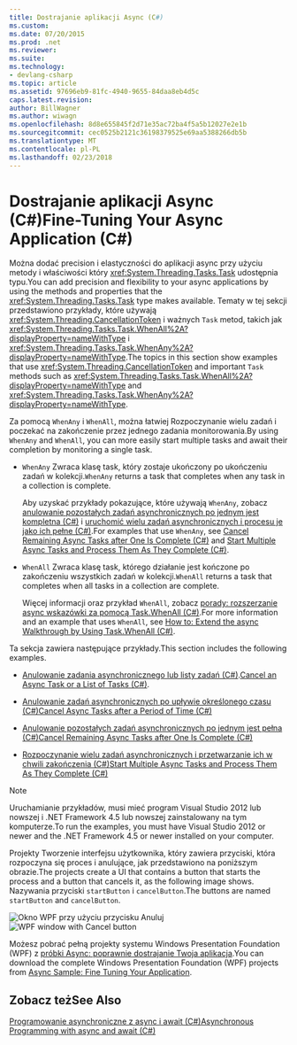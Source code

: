 ```yaml
---
title: Dostrajanie aplikacji Async (C#)
ms.custom: 
ms.date: 07/20/2015
ms.prod: .net
ms.reviewer: 
ms.suite: 
ms.technology:
- devlang-csharp
ms.topic: article
ms.assetid: 97696eb9-81fc-4940-9655-84daa8eb4d5c
caps.latest.revision: 
author: BillWagner
ms.author: wiwagn
ms.openlocfilehash: 8d8e655845f2d71e35ac72ba4f5a5b12027e2e1b
ms.sourcegitcommit: cec0525b2121c36198379525e69aa5388266db5b
ms.translationtype: MT
ms.contentlocale: pl-PL
ms.lasthandoff: 02/23/2018
---
```

# <a name="fine-tuning-your-async-application-c"></a><span data-ttu-id="714b4-102">Dostrajanie aplikacji Async (C#)</span><span class="sxs-lookup"><span data-stu-id="714b4-102">Fine-Tuning Your Async Application (C#)</span></span>
<span data-ttu-id="714b4-103">Można dodać precision i elastyczności do aplikacji async przy użyciu metody i właściwości który <xref:System.Threading.Tasks.Task> udostępnia typu.</span><span class="sxs-lookup"><span data-stu-id="714b4-103">You can add precision and flexibility to your async applications by using the methods and properties that the <xref:System.Threading.Tasks.Task> type makes available.</span></span> <span data-ttu-id="714b4-104">Tematy w tej sekcji przedstawiono przykłady, które używają <xref:System.Threading.CancellationToken> i ważnych `Task` metod, takich jak <xref:System.Threading.Tasks.Task.WhenAll%2A?displayProperty=nameWithType> i <xref:System.Threading.Tasks.Task.WhenAny%2A?displayProperty=nameWithType>.</span><span class="sxs-lookup"><span data-stu-id="714b4-104">The topics in this section show examples that use <xref:System.Threading.CancellationToken> and important `Task` methods such as <xref:System.Threading.Tasks.Task.WhenAll%2A?displayProperty=nameWithType> and <xref:System.Threading.Tasks.Task.WhenAny%2A?displayProperty=nameWithType>.</span></span>  
  
 <span data-ttu-id="714b4-105">Za pomocą `WhenAny` i `WhenAll`, można łatwiej Rozpoczynanie wielu zadań i poczekać na zakończenie przez jednego zadania monitorowania.</span><span class="sxs-lookup"><span data-stu-id="714b4-105">By using `WhenAny` and `WhenAll`, you can more easily start multiple tasks and await their completion by monitoring a single task.</span></span>  
  
-   <span data-ttu-id="714b4-106">`WhenAny` Zwraca klasę task, który zostaje ukończony po ukończeniu zadań w kolekcji.</span><span class="sxs-lookup"><span data-stu-id="714b4-106">`WhenAny` returns a task that completes when any task in a collection is complete.</span></span>  
  
     <span data-ttu-id="714b4-107">Aby uzyskać przykłady pokazujące, które używają `WhenAny`, zobacz [anulowanie pozostałych zadań asynchronicznych po jednym jest kompletna (C#)](../../../../csharp/programming-guide/concepts/async/cancel-remaining-async-tasks-after-one-is-complete.md) i [uruchomić wielu zadań asynchronicznych i procesu je jako ich pełne (C#)](../../../../csharp/programming-guide/concepts/async/start-multiple-async-tasks-and-process-them-as-they-complete.md).</span><span class="sxs-lookup"><span data-stu-id="714b4-107">For examples that use `WhenAny`, see [Cancel Remaining Async Tasks after One Is Complete (C#)](../../../../csharp/programming-guide/concepts/async/cancel-remaining-async-tasks-after-one-is-complete.md) and [Start Multiple Async Tasks and Process Them As They Complete (C#)](../../../../csharp/programming-guide/concepts/async/start-multiple-async-tasks-and-process-them-as-they-complete.md).</span></span>  
  
-   <span data-ttu-id="714b4-108">`WhenAll` Zwraca klasę task, którego działanie jest kończone po zakończeniu wszystkich zadań w kolekcji.</span><span class="sxs-lookup"><span data-stu-id="714b4-108">`WhenAll` returns a task that completes when all tasks in a collection are complete.</span></span>  
  
     <span data-ttu-id="714b4-109">Więcej informacji oraz przykład `WhenAll`, zobacz [porady: rozszerzanie async wskazówki za pomocą Task.WhenAll (C#)](../../../../csharp/programming-guide/concepts/async/how-to-extend-the-async-walkthrough-by-using-task-whenall.md).</span><span class="sxs-lookup"><span data-stu-id="714b4-109">For more information and an example that uses `WhenAll`, see [How to: Extend the async Walkthrough by Using Task.WhenAll (C#)](../../../../csharp/programming-guide/concepts/async/how-to-extend-the-async-walkthrough-by-using-task-whenall.md).</span></span>  
  
 <span data-ttu-id="714b4-110">Ta sekcja zawiera następujące przykłady.</span><span class="sxs-lookup"><span data-stu-id="714b4-110">This section includes the following examples.</span></span>  
  
-   <span data-ttu-id="714b4-111">[Anulowanie zadania asynchronicznego lub listy zadań (C#)](../../../../csharp/programming-guide/concepts/async/cancel-an-async-task-or-a-list-of-tasks.md).</span><span class="sxs-lookup"><span data-stu-id="714b4-111">[Cancel an Async Task or a List of Tasks (C#)](../../../../csharp/programming-guide/concepts/async/cancel-an-async-task-or-a-list-of-tasks.md).</span></span>  
  
-   [<span data-ttu-id="714b4-112">Anulowanie zadań asynchronicznych po upływie określonego czasu (C#)</span><span class="sxs-lookup"><span data-stu-id="714b4-112">Cancel Async Tasks after a Period of Time (C#)</span></span>](../../../../csharp/programming-guide/concepts/async/cancel-async-tasks-after-a-period-of-time.md)  
  
-   [<span data-ttu-id="714b4-113">Anulowanie pozostałych zadań asynchronicznych po jednym jest pełna (C#)</span><span class="sxs-lookup"><span data-stu-id="714b4-113">Cancel Remaining Async Tasks after One Is Complete (C#)</span></span>](../../../../csharp/programming-guide/concepts/async/cancel-remaining-async-tasks-after-one-is-complete.md)  
  
-   [<span data-ttu-id="714b4-114">Rozpoczynanie wielu zadań asynchronicznych i przetwarzanie ich w chwili zakończenia (C#)</span><span class="sxs-lookup"><span data-stu-id="714b4-114">Start Multiple Async Tasks and Process Them As They Complete (C#)</span></span>](../../../../csharp/programming-guide/concepts/async/start-multiple-async-tasks-and-process-them-as-they-complete.md)  
  
> [!NOTE]
>  <span data-ttu-id="714b4-115">Uruchamianie przykładów, musi mieć program Visual Studio 2012 lub nowszej i .NET Framework 4.5 lub nowszej zainstalowany na tym komputerze.</span><span class="sxs-lookup"><span data-stu-id="714b4-115">To run the examples, you must have Visual Studio 2012 or newer and the .NET Framework 4.5 or newer installed on your computer.</span></span>  
  
 <span data-ttu-id="714b4-116">Projekty Tworzenie interfejsu użytkownika, który zawiera przyciski, która rozpoczyna się proces i anulujące, jak przedstawiono na poniższym obrazie.</span><span class="sxs-lookup"><span data-stu-id="714b4-116">The projects create a UI that contains a button that starts the process and a button that cancels it, as the following image shows.</span></span> <span data-ttu-id="714b4-117">Nazywania przyciski `startButton` i `cancelButton`.</span><span class="sxs-lookup"><span data-stu-id="714b4-117">The buttons are named `startButton` and `cancelButton`.</span></span>  
  
 <span data-ttu-id="714b4-118">![Okno WPF przy użyciu przycisku Anuluj](../../../../csharp/programming-guide/concepts/async/media/cancellation.png "anulowania")</span><span class="sxs-lookup"><span data-stu-id="714b4-118">![WPF window with Cancel button](../../../../csharp/programming-guide/concepts/async/media/cancellation.png "Cancellation")</span></span>  
  
 <span data-ttu-id="714b4-119">Możesz pobrać pełną projekty systemu Windows Presentation Foundation (WPF) z [próbki Async: poprawnie dostrajanie Twoja aplikacja](https://code.msdn.microsoft.com/Async-Fine-Tuning-Your-a676abea).</span><span class="sxs-lookup"><span data-stu-id="714b4-119">You can download the complete Windows Presentation Foundation (WPF) projects from [Async Sample: Fine Tuning Your Application](https://code.msdn.microsoft.com/Async-Fine-Tuning-Your-a676abea).</span></span>  
  
## <a name="see-also"></a><span data-ttu-id="714b4-120">Zobacz też</span><span class="sxs-lookup"><span data-stu-id="714b4-120">See Also</span></span>  
 [<span data-ttu-id="714b4-121">Programowanie asynchroniczne z async i await (C#)</span><span class="sxs-lookup"><span data-stu-id="714b4-121">Asynchronous Programming with async and await (C#)</span></span>](../../../../csharp/programming-guide/concepts/async/index.md)
